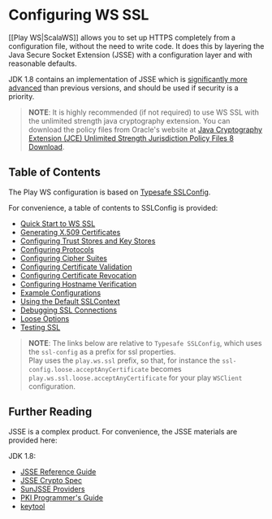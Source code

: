 <!--- Copyright (C) 2009-2020 Lightbend Inc. <https://www.lightbend.com> -->
# Configuring WS SSL

[[Play WS|ScalaWS]] allows you to set up HTTPS completely from a configuration file, without the need to write code.  It does this by layering the Java Secure Socket Extension (JSSE) with a configuration layer and with reasonable defaults.

JDK 1.8 contains an implementation of JSSE which is [significantly more advanced](https://docs.oracle.com/javase/8/docs/technotes/guides/security/enhancements-8.html) than previous versions, and should be used if security is a priority.

> **NOTE**: It is highly recommended (if not required) to use WS SSL with the
unlimited strength java cryptography extension.  You can download the policy files from Oracle's website at [Java Cryptography Extension (JCE) Unlimited Strength Jurisdiction Policy Files 8 Download](https://www.oracle.com/technetwork/java/javase/downloads/jce8-download-2133166.html).

## Table of Contents

The Play WS configuration is based on [Typesafe SSLConfig](https://lightbend.github.io/ssl-config).  

For convenience, a table of contents to SSLConfig is provided:

- [Quick Start to WS SSL](https://lightbend.github.io/ssl-config/WSQuickStart.html)
- [Generating X.509 Certificates](https://lightbend.github.io/ssl-config/CertificateGeneration.html)
- [Configuring Trust Stores and Key Stores](https://lightbend.github.io/ssl-config/KeyStores.html)
- [Configuring Protocols](https://lightbend.github.io/ssl-config/Protocols.html)
- [Configuring Cipher Suites](https://lightbend.github.io/ssl-config/CipherSuites.html)
- [Configuring Certificate Validation](https://lightbend.github.io/ssl-config/CertificateValidation.html)
- [Configuring Certificate Revocation](https://lightbend.github.io/ssl-config/CertificateRevocation.html)
- [Configuring Hostname Verification](https://lightbend.github.io/ssl-config/HostnameVerification.html)
- [Example Configurations](https://lightbend.github.io/ssl-config/ExampleSSLConfig.html)
- [Using the Default SSLContext](https://lightbend.github.io/ssl-config/DefaultContext.html)
- [Debugging SSL Connections](https://lightbend.github.io/ssl-config/DebuggingSSL.html)
- [Loose Options](https://lightbend.github.io/ssl-config/LooseSSL.html)
- [Testing SSL](https://lightbend.github.io/ssl-config/TestingSSL.html)

> **NOTE**: The links below are relative to `Typesafe SSLConfig`, which uses the `ssl-config` as a prefix for ssl properties.<br>
> Play uses the `play.ws.ssl` prefix, so that, for instance the `ssl-config.loose.acceptAnyCertificate` becomes `play.ws.ssl.loose.acceptAnyCertificate` for your play `WSClient` configuration.

## Further Reading

JSSE is a complex product.  For convenience, the JSSE materials are provided here:

JDK 1.8:

* [JSSE Reference Guide](https://docs.oracle.com/javase/8/docs/technotes/guides/security/jsse/JSSERefGuide.html)
* [JSSE Crypto Spec](https://docs.oracle.com/javase/8/docs/technotes/guides/security/crypto/CryptoSpec.html#SSLTLS)
* [SunJSSE Providers](https://docs.oracle.com/javase/8/docs/technotes/guides/security/SunProviders.html#SunJSSEProvider)
* [PKI Programmer's Guide](https://docs.oracle.com/javase/8/docs/technotes/guides/security/certpath/CertPathProgGuide.html)
* [keytool](https://docs.oracle.com/javase/8/docs/technotes/tools/unix/keytool.html)
